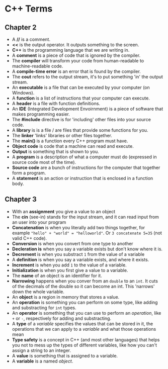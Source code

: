 # C++ Terms
## Chapter 2
- A **//** is a comment.
- **<<** is the output operator. It outputs something to the screen.
- **C++** is the programming language that we are writing in.
- A **comment** is a piece of code that is ignored by the compiler.
- The **compiler** will transform your code from human-readable to machine-readable code.
- A **compile-time error** is an error that is found by the compiler.
- The **cout** refers to the output stream, it's to put something 'in' the output stream.
- An **executable** is a file that can be executed by your computer (on Windows).
- A **function** is a list of instructions that your computer can execute.
- A **header** is a file with function definitions.
- An **IDE** (Integrated Development Envoirnment) is a piece of software that makes programming easier.
- The **#include** directive is for 'including' other files into your source code.
- A **library** is is a file / are files that provide some functions for you.
- The **linker** 'links' libraries or other files together.
- The **main()** is a function every C++ program must have.
- **Object code** is code that a machine can read and execute.
- **Output** is something that is shown to you.
- A **program** is a description of what a computer must do (expressed in source code most of the time).
- **Source code** are a bunch of instructions for the computer that together form a program.
- A **statement** is an action or instruction that is enclosed in a function body.

## Chapter 3
- With an **assignment** you give a value to an object
- The **cin** (see-in) stands for the input stream, and it can read input from an user into your program
- **Concatenation** is when you literally add two things together, for example `"hello" + "world" = "helloworld"`. Or `3 concatenate 5=35` (not valid C++ code).
- **Conversion** is when you convert from one type to another
- **Decleration is** when you say a variable exists but don't know where it is.
- **Decrement** is when you substract `1` from the value of a variable
- A **definition** is when you say a variable exists, and where it exists.
- **Increment** is when you add `1` to the value of a variable.
- **Initialization** is when you first give a value to a variable.
- The **name** of an object is an identifier for it.
- **Narrowing** happens when you conver from an `double` to an `int`. It cuts of the decimals of the double so it can become an int. This 'narrows' down the whole variable.
- An **object** is a region in memory that stores a value.
- An **operation** is something you can perform on some type, like adding and substracting for `int` types.
- An **operator** is something that you can use to perform an *operation*, like `+` or `-`, respectively for adding and substracting.
- A **type** of a *variable* specifies the values that can be stored in it, the operations that we can apply to a *variable* and what those operations mean
- **Type safety** is a concept in C++ (and most other languages) that helps you not to mess up the types of different variables, like how you can't assign a string to an integer.
- A **value** is something that is assigned to a variable.
- A **variable** is a named *object*.